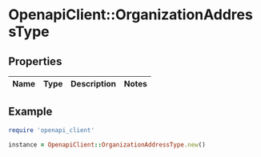 # OpenapiClient::OrganizationAddressType

## Properties

| Name | Type | Description | Notes |
| ---- | ---- | ----------- | ----- |

## Example

```ruby
require 'openapi_client'

instance = OpenapiClient::OrganizationAddressType.new()
```

